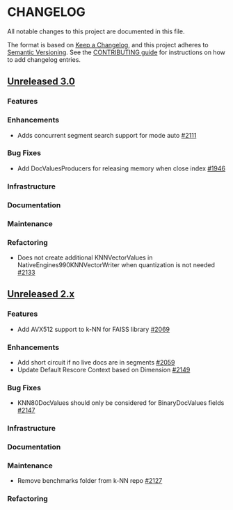 
# CHANGELOG
All notable changes to this project are documented in this file.

The format is based on [Keep a Changelog](https://keepachangelog.com/en/1.0.0/), and this project adheres to [Semantic Versioning](https://semver.org/spec/v2.0.0.html). See the [CONTRIBUTING guide](./CONTRIBUTING.md#Changelog) for instructions on how to add changelog entries.

## [Unreleased 3.0](https://github.com/opensearch-project/k-NN/compare/2.x...HEAD)
### Features
### Enhancements
* Adds concurrent segment search support for mode auto [#2111](https://github.com/opensearch-project/k-NN/pull/2111)
### Bug Fixes 
* Add DocValuesProducers for releasing memory when close index [#1946](https://github.com/opensearch-project/k-NN/pull/1946)
### Infrastructure
### Documentation
### Maintenance
### Refactoring
* Does not create additional KNNVectorValues in NativeEngines990KNNVectorWriter when quantization is not needed [#2133](https://github.com/opensearch-project/k-NN/pull/2133)

## [Unreleased 2.x](https://github.com/opensearch-project/k-NN/compare/2.17...2.x)
### Features
* Add AVX512 support to k-NN for FAISS library [#2069](https://github.com/opensearch-project/k-NN/pull/2069)
### Enhancements
* Add short circuit if no live docs are in segments [#2059](https://github.com/opensearch-project/k-NN/pull/2059)
* Update Default Rescore Context based on Dimension [#2149](https://github.com/opensearch-project/k-NN/pull/2149)
### Bug Fixes
* KNN80DocValues should only be considered for BinaryDocValues fields [#2147](https://github.com/opensearch-project/k-NN/pull/2147)
### Infrastructure
### Documentation
### Maintenance
* Remove benchmarks folder from k-NN repo [#2127](https://github.com/opensearch-project/k-NN/pull/2127)
### Refactoring
